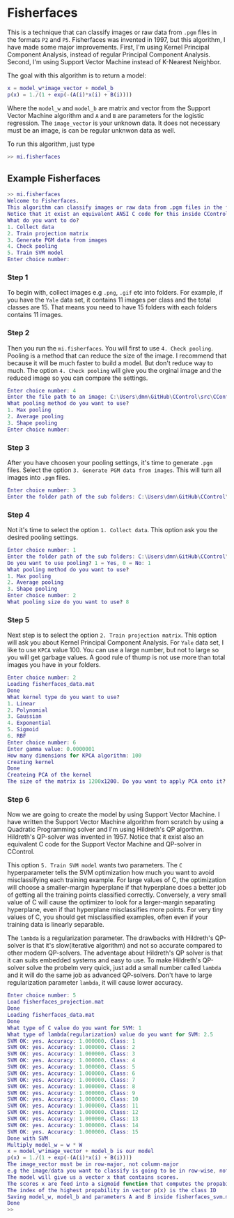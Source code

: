 # Fisherfaces
This is a technique that can classify images or raw data from `.pgm` files in the formats `P2` and `P5`.
Fisherfaces was invented in 1997, but this algorithm, I have made some major improvements. First, I'm using Kernel Principal Component Analysis,
instead of regular Principal Component Analysis. Second, I'm using Support Vector Machine instead of K-Nearest Neighbor.

The goal with this algorithm is to return a model:

```matlab
x = model_w*image_vector + model_b
p(x) = 1./(1 + exp(-(A(i)*x(i) + B(i))))
```
Where the `model_w` and `model_b` are matrix and vector from the Support Vector Machine algorithm and `A` and `B` are parameters for the logistic regression. The `image_vector` is your unknown data. It does not necessary must be an image, is can be regular unknwon data as well.

To run this algorithm, just type

```matlab
>> mi.fisherfaces
```

## Example Fisherfaces
```matlab
>> mi.fisherfaces
Welcome to Fisherfaces.
This algorithm can classify images or raw data from .pgm files in the formats P2 and P5.
Notice that it exist an equivalent ANSI C code for this inside CControl
What do you want to do?
1. Collect data
2. Train projection matrix
3. Generate PGM data from images
4. Check pooling
5. Train SVM model
Enter choice number:
```

### Step 1
To begin with, collect images e.g `.png`, `.gif` etc into folders. For example, if you have the `Yale` data set, it contains 11 images per class and the 
total classes are 15. That means you need to have 15 folders with each folders contains 11 images.

### Step 2
Then you run the `mi.fisherfaces`. You will first to use `4. Check pooling`. Pooling is a method that can reduce the size of the image. I recommend that
because it will be much faster to build a model. But don't reduce way to much. The option `4. Check pooling` will give you the orginal image and the 
reduced image so you can compare the settings.

```matlab
Enter choice number: 4
Enter the file path to an image: C:\Users\dmn\GitHub\CControl\src\CControl\Documents\Data\yale\Class 1\centerlight.gif
What pooling method do you want to use?
1. Max pooling
2. Average pooling
3. Shape pooling
Enter choice number:
```

### Step 3
After you have choosen your pooling settings, it's time to generate `.pgm` files. Select the option `3. Generate PGM data from images`.
This will turn all images into `.pgm` files.

```matlab
Enter choice number: 3
Enter the folder path of the sub folders: C:\Users\dmn\GitHub\CControl\src\CControl\Documents\Data\yale
```

### Step 4
Not it's time to select the option `1. Collect data`.
This option ask you the desired pooling settings.

```matlab
Enter choice number: 1
Enter the folder path of the sub folders: C:\Users\dmn\GitHub\CControl\src\CControl\Documents\Data\yale
Do you want to use pooling? 1 = Yes, 0 = No: 1
What pooling method do you want to use?
1. Max pooling
2. Average pooling
3. Shape pooling
Enter choice number: 2
What pooling size do you want to use? 8
```

### Step 5
Next step is to select the option `2. Train projection matrix`. This option will ask you about Kernel Principal Component Analysis. 
For `Yale` data set, I like to use `KPCA` value 100. You can use a large number, but not to large so you will get garbage values.
A good rule of thump is not use more than total images you have in your folders.

```matlab
Enter choice number: 2
Loading fisherfaces_data.mat
Done
What kernel type do you want to use?
1. Linear
2. Polynomial
3. Gaussian
4. Exponential
5. Sigmoid
6. RBF
Enter choice number: 6
Enter gamma value: 0.0000001
How many dimensions for KPCA algorithm: 100
Creating kernel
Done
Createing PCA of the kernel
The size of the matrix is 1200x1200. Do you want to apply PCA onto it? 1 = Yes, 0 = No: 1
```

### Step 6
Now we are going to create the model by using Support Vector Machine. I have written the Support Vector Machine algorithm from scratch by using a Quadratic
Programming solver and I'm using Hildreth's QP algorthm. Hildreth's QP-solver was invented in 1957. Notice that it exist also an equivalent C code for the Support Vector Machine and QP-solver in CControl.

This option `5. Train SVM model` wants two parameters.
The `C` hyperparameter tells the SVM optimization how much you want to avoid misclassifying each training example. 
For large values of C, the optimization will choose a smaller-margin hyperplane if that hyperplane does a better job of getting all the training points classified correctly. 
Conversely, a very small value of C will cause the optimizer to look for a larger-margin separating hyperplane, even if that hyperplane misclassifies more points. 
For very tiny values of C, you should get misclassified examples, often even if your training data is linearly separable.

The `lambda` is a regularization parameter. The drawbacks with Hildreth's QP-solver is that it's slow(iterative algorithm) and not so accurate compared to other modern QP-solvers.
The adventage about Hildreth's QP solver is that it can suits embedded systems and easy to use. 
To make Hildreth's QP-solver solve the probelm very quick, just add a small number called `lambda` and it will do the same job as advanced QP-solvers.
Don't have to large regularization parameter `lambda`, it will cause lower accuracy.

```matlab
Enter choice number: 5
Load fisherfaces_projection.mat
Done
Loading fisherfaces_data.mat
Done
What type of C value do you want for SVM: 1
What type of lambda(regularization) value do you want for SVM: 2.5
SVM OK: yes. Accuracy: 1.000000. Class: 1
SVM OK: yes. Accuracy: 1.000000. Class: 2
SVM OK: yes. Accuracy: 1.000000. Class: 3
SVM OK: yes. Accuracy: 1.000000. Class: 4
SVM OK: yes. Accuracy: 1.000000. Class: 5
SVM OK: yes. Accuracy: 1.000000. Class: 6
SVM OK: yes. Accuracy: 1.000000. Class: 7
SVM OK: yes. Accuracy: 1.000000. Class: 8
SVM OK: yes. Accuracy: 1.000000. Class: 9
SVM OK: yes. Accuracy: 1.000000. Class: 10
SVM OK: yes. Accuracy: 1.000000. Class: 11
SVM OK: yes. Accuracy: 1.000000. Class: 12
SVM OK: yes. Accuracy: 1.000000. Class: 13
SVM OK: yes. Accuracy: 1.000000. Class: 14
SVM OK: yes. Accuracy: 1.000000. Class: 15
Done with SVM
Multiply model_w = w * W
x = model_w*image_vector + model_b is our model
p(x) = 1./(1 + exp(-(A(i)*x(i) + B(i))))
The image_vector must be in row-major, not column-major
e.g the image/data you want to classify is going to be in row-wise, not column-wise.
The model will give us a vector x that contains scores.
The scores x are feed into a sigmoid function that computes the propability vector p(x)
The index of the highest propability in vector p(x) is the class ID
Saving model_w, model_b and parameters A and B inside fisherfaces_svm.mat
Done
>>
```

